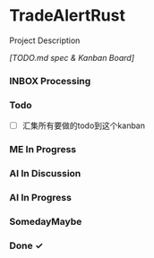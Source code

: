 # TradeAlertRust

Project Description

<em>[TODO.md spec & Kanban Board]</em>

### INBOX Processing
### Todo

- [ ] 汇集所有要做的todo到这个kanban  

### ME In Progress 

### AI In Discussion
### AI In Progress
### SomedayMaybe

### Done ✓


